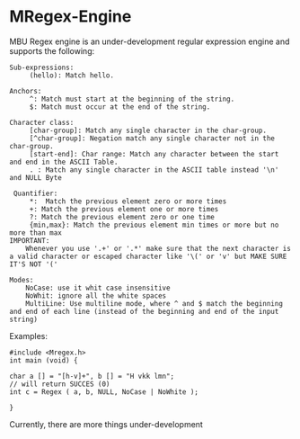 # MRegex-Engine
MBU Regex engine is an under-development regular expression engine and supports the following:

    
    Sub-expressions:
		 (hello): Match hello.
    
    Anchors:
		 ^: Match must start at the beginning of the string.
		 $: Match must occur at the end of the string.
    
    Character class:
		 [char-group]: Match any single character in the char-group.
		 [^char-group]: Negation match any single character not in the char-group.
		 [start-end]: Char range: Match any character between the start and end in the ASCII Table.
		 . : Match any single character in the ASCII table instead '\n' and NULL Byte
	
	 Quantifier:
		 *:  Match the previous element zero or more times
		 +: Match the previous element one or more times
		 ?: Match the previous element zero or one time
		 {min,max}: Match the previous element min times or more but no more than max
	IMPORTANT:
		Whenever you use '.+' or '.*' make sure that the next character is a valid character or escaped character like '\(' or 'v' but MAKE SURE IT'S NOT '('
	
	Modes:
		NoCase: use it whit case insensitive
		NoWhit: ignore all the white spaces
		MultiLine: Use multiline mode, where ^ and $ match the beginning and end of each line (instead of the beginning and end of the input string)
	
Examples:


```
#include <Mregex.h>
int main (void) {
		
char a [] = "[h-v]+", b [] = "H vkk lmn"; 
// will return SUCCES (0)
int c = Regex ( a, b, NULL, NoCase | NoWhite );
		
}
```

Currently, there are more things under-development
